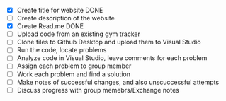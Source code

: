 - [x] Create title for website DONE
- [ ] Create description of the website 
- [x] Create Read.me DONE
- [ ] Upload code from an existing gym tracker
- [ ] Clone files to Github Desktop and upload them to Visual Studio 
- [ ] Run the code, locate problems 
- [ ] Analyze code in Visual Studio, leave comments for each problem 
- [ ] Assign each problem to group member
- [ ] Work each problem and find a solution
- [ ] Make notes of successful changes, and also unscuccessful attempts
- [ ] Discuss progress with group memebrs/Exchange notes
